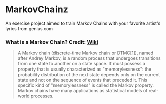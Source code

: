 # MarkovChainz

An exercise project aimed to train Markov Chains with your favorite artist's lyrics from genius.com

### What is a Markov Chain? Credit: [Wiki](https://en.wikipedia.org/wiki/Markov_chain)
> A Markov chain (discrete-time Markov chain or DTMC[1]), named after Andrey Markov, is a random process that undergoes transitions from one state to another on a state space. It must possess a property that is usually characterized as "memorylessness": the probability distribution of the next state depends only on the current state and not on the sequence of events that preceded it. This specific kind of "memorylessness" is called the Markov property. Markov chains have many applications as statistical models of real-world processes.
